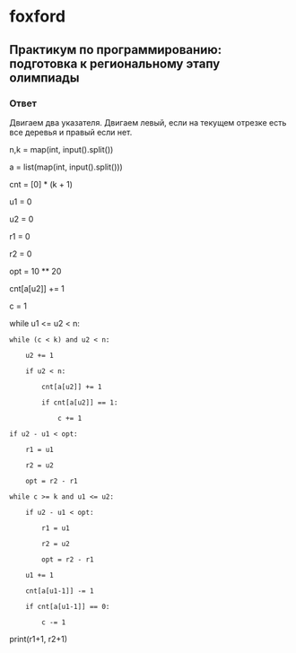 # foxford
## Практикум по программированию: подготовка к региональному этапу олимпиады ##
### Ответ ###
Двигаем два указателя. Двигаем левый, если на текущем отрезке есть все деревья и правый если нет.

n,k = map(int, input().split())

a = list(map(int, input().split()))

cnt = [0] * (k + 1)

u1 = 0

u2 = 0

r1 = 0

r2 = 0

opt = 10 ** 20

cnt[a[u2]] += 1

c = 1

while u1 <= u2 < n:

    while (c < k) and u2 < n:

        u2 += 1

        if u2 < n:

            cnt[a[u2]] += 1

            if cnt[a[u2]] == 1:

                c += 1

    if u2 - u1 < opt:

        r1 = u1

        r2 = u2

        opt = r2 - r1

    while c >= k and u1 <= u2:

        if u2 - u1 < opt:

            r1 = u1

            r2 = u2

            opt = r2 - r1

        u1 += 1

        cnt[a[u1-1]] -= 1

        if cnt[a[u1-1]] == 0:

            c -= 1

print(r1+1, r2+1) 
